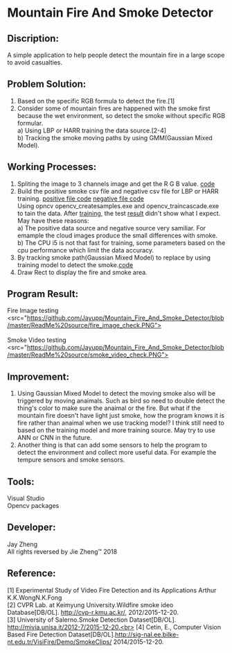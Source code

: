# Mountain Fire And Smoke Detector

Discription:
-
A simple application to help people detect the mountain fire in a large scope to avoid casualties.


Problem Solution:
-
1. Based on the specific RGB formula to detect the fire.[1] </br>
2. Consider some of mountain fires are happened with the smoke first because the wet environment, so detect the smoke without specific RGB formular.</br>
  a) Using LBP or HARR training the data source.[2-4] </br>
  b) Tracking the smoke moving paths by using GMM(Gaussian Mixed Model). </br>
  
Working Processes:
-
1. Spliting the image to 3 channels image and get the R G B value. [code](https://github.com/Jayupp/Mountain_Fire_And_Smoke_Detector/blob/master/ReadMe%20source/Check_RGB_COLOR.PNG)</br> 
2. Build the positive smoke csv file and negative csv file for LBP or HARR training. [positive file code](https://github.com/Jayupp/Mountain_Fire_And_Smoke_Detector/blob/master/BuildCSV/build_positive_code.txt) [negative file code](https://github.com/Jayupp/Mountain_Fire_And_Smoke_Detector/blob/master/BuildCSV/build_negative_code.txt)<br>
Using opncv opencv_createsamples.exe and opencv_traincascade.exe to tain the data. After [training](https://github.com/Jayupp/Mountain_Fire_And_Smoke_Detector/blob/master/ReadMe%20source/createSamples.PNG), the test [result](https://github.com/Jayupp/Mountain_Fire_And_Smoke_Detector/blob/master/ReadMe%20source/cascade.xml) didn't show what I expect. <br>
May have these reasons:<br>
    a) The positive data source and negative source very samiliar. For emample the cloud images produce the small differences with smoke. <br>
    b) The CPU i5 is not that fast for training, some parameters based on the cpu performance which limit the data accuracy.<br>
3. By tracking smoke path(Gaussian Mixed Model) to replace by using training model to detect the smoke.[code](https://github.com/Jayupp/Mountain_Fire_And_Smoke_Detector/blob/master/ReadMe%20source/check_Smoke.PNG)<br>
4. Draw Rect to display the fire and smoke area.

Program Result:
-
Fire Image testing<br>
<src="https://github.com/Jayupp/Mountain_Fire_And_Smoke_Detector/blob/master/ReadMe%20source/fire_image_check.PNG">
<br>
<br>
Smoke Video testing<br>
<src="https://github.com/Jayupp/Mountain_Fire_And_Smoke_Detector/blob/master/ReadMe%20source/smoke_video_check.PNG"><br>

Improvement:
-
1. Using Gaussian Mixed Model to detect the moving smoke also will be triggered by moving anaimals. Such as bird so need to double detect the thing's color to make sure the anaimal or the fire. But what if the mountain fire doesn't have light just smoke, how the program knows it is fire rather than anaimal when we use tracking model? I think still need to based on the training model and more training source. May try to use ANN or CNN in the future.
2. Another thing is that can add some sensors to help the program to detect the environment and collect more useful data. For example the tempure sensors and smoke sensors. 

Tools:
-
Visual Studio<br>
Opencv packages<br>

Developer:
-
Jay Zheng<br>
All rights reversed by Jie Zheng™ 2018

Reference:
-
[1] Experimental Study of Video Fire Detection and its Applications Arthur K.K.WongN.K.Fong<br>
[2] CVPR Lab. at Keimyung University.Wildfire smoke ideo Database[DB/OL]. http://cvp-r.kmu.ac.kr/, 2012/2015-12-20.<br>
[3] University of Salerno.Smoke Detection Dataset[DB/OL]. http://mivia.unisa.it/2012-7/2015-12-20.<br>
[4] Cetin, E., Computer Vision Based Fire Detection Dataset[DB/OL].http://sig-nal.ee.bilke-nt.edu.tr/VisiFire/Demo/SmokeClips/ 2014/2015-12-20.
